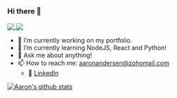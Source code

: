 ### Hi there 👋

<!--
**anders529/anders529** is a ✨ _special_ ✨ repository because its `README.md` (this file) appears on your GitHub profile.
Here are some ideas to get you started:
-->

<a href="https://github.com/anuraghazra/github-readme-stats">
  <img align="center" src="https://github-readme-stats.vercel.app/api/pin/?username=anuraghazra&repo=github-readme-stats" />
</a>
<a href="https://github.com/anuraghazra/convoychat">
  <img align="center" src="https://github-readme-stats.vercel.app/api/pin/?username=anuraghazra&repo=convoychat" />
</a>

- 🔭 I’m currently working on my portfolio.
- 🌱 I’m currently learning NodeJS, React and Python!
- 💬 Ask me about anything!
- 📫 How to reach me: aaronandersen@zohomail.com 
  - :office: [LinkedIn](https://www.linkedin.com/in/aaron-a-95557b190/)

[![Aaron's github stats](https://github-readme-stats.vercel.app/api?username=anders529&count_private=true&show_icons=true&theme=radical&hide_rank=false)](https://github.com/anders529/github-readme-stats)
